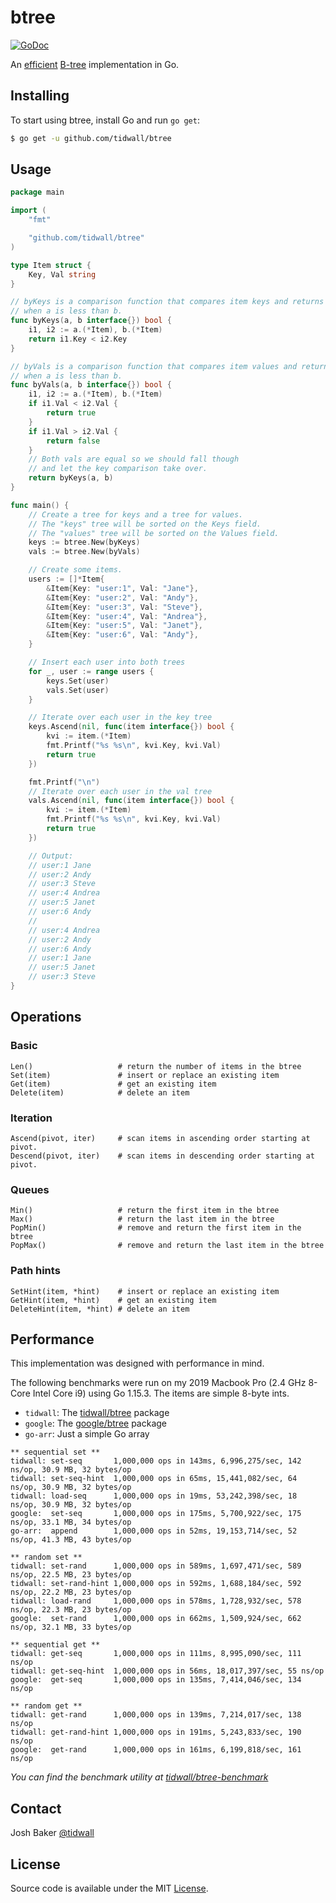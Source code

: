 # btree

[![GoDoc](https://godoc.org/github.com/tidwall/btree?status.svg)](https://godoc.org/github.com/tidwall/btree)

An [efficient](#performance) [B-tree](https://en.wikipedia.org/wiki/B-tree) implementation in Go. 

## Installing

To start using btree, install Go and run `go get`:

```sh
$ go get -u github.com/tidwall/btree
```

## Usage

```go
package main

import (
	"fmt"

	"github.com/tidwall/btree"
)

type Item struct {
	Key, Val string
}

// byKeys is a comparison function that compares item keys and returns true
// when a is less than b.
func byKeys(a, b interface{}) bool {
	i1, i2 := a.(*Item), b.(*Item)
	return i1.Key < i2.Key
}

// byVals is a comparison function that compares item values and returns true
// when a is less than b.
func byVals(a, b interface{}) bool {
	i1, i2 := a.(*Item), b.(*Item)
	if i1.Val < i2.Val {
		return true
	}
	if i1.Val > i2.Val {
		return false
	}
	// Both vals are equal so we should fall though
	// and let the key comparison take over.
	return byKeys(a, b)
}

func main() {
	// Create a tree for keys and a tree for values.
	// The "keys" tree will be sorted on the Keys field.
	// The "values" tree will be sorted on the Values field.
	keys := btree.New(byKeys)
	vals := btree.New(byVals)

	// Create some items.
	users := []*Item{
		&Item{Key: "user:1", Val: "Jane"},
		&Item{Key: "user:2", Val: "Andy"},
		&Item{Key: "user:3", Val: "Steve"},
		&Item{Key: "user:4", Val: "Andrea"},
		&Item{Key: "user:5", Val: "Janet"},
		&Item{Key: "user:6", Val: "Andy"},
	}

	// Insert each user into both trees
	for _, user := range users {
		keys.Set(user)
		vals.Set(user)
	}

	// Iterate over each user in the key tree
	keys.Ascend(nil, func(item interface{}) bool {
		kvi := item.(*Item)
		fmt.Printf("%s %s\n", kvi.Key, kvi.Val)
		return true
	})

	fmt.Printf("\n")
	// Iterate over each user in the val tree
	vals.Ascend(nil, func(item interface{}) bool {
		kvi := item.(*Item)
		fmt.Printf("%s %s\n", kvi.Key, kvi.Val)
		return true
	})

	// Output:
	// user:1 Jane
	// user:2 Andy
	// user:3 Steve
	// user:4 Andrea
	// user:5 Janet
	// user:6 Andy
	//
	// user:4 Andrea
	// user:2 Andy
	// user:6 Andy
	// user:1 Jane
	// user:5 Janet
	// user:3 Steve
}
```

## Operations

### Basic

```
Len()                   # return the number of items in the btree
Set(item)               # insert or replace an existing item
Get(item)               # get an existing item
Delete(item)            # delete an item
```

### Iteration

```
Ascend(pivot, iter)     # scan items in ascending order starting at pivot.
Descend(pivot, iter)    # scan items in descending order starting at pivot.
```

### Queues

```
Min()                   # return the first item in the btree
Max()                   # return the last item in the btree
PopMin()                # remove and return the first item in the btree
PopMax()                # remove and return the last item in the btree
```

### Path hints

```
SetHint(item, *hint)    # insert or replace an existing item
GetHint(item, *hint)    # get an existing item
DeleteHint(item, *hint) # delete an item
```

## Performance

This implementation was designed with performance in mind. 

The following benchmarks were run on my 2019 Macbook Pro (2.4 GHz 8-Core Intel Core i9) using Go 1.15.3. The items are simple 8-byte ints. 

- `tidwall`: The [tidwall/btree](https://github.com/tidwall/btree) package
- `google`: The [google/btree](https://github.com/google/btree) package
- `go-arr`: Just a simple Go array

```
** sequential set **
tidwall: set-seq       1,000,000 ops in 143ms, 6,996,275/sec, 142 ns/op, 30.9 MB, 32 bytes/op
tidwall: set-seq-hint  1,000,000 ops in 65ms, 15,441,082/sec, 64 ns/op, 30.9 MB, 32 bytes/op
tidwall: load-seq      1,000,000 ops in 19ms, 53,242,398/sec, 18 ns/op, 30.9 MB, 32 bytes/op
google:  set-seq       1,000,000 ops in 175ms, 5,700,922/sec, 175 ns/op, 33.1 MB, 34 bytes/op
go-arr:  append        1,000,000 ops in 52ms, 19,153,714/sec, 52 ns/op, 41.3 MB, 43 bytes/op

** random set **
tidwall: set-rand      1,000,000 ops in 589ms, 1,697,471/sec, 589 ns/op, 22.5 MB, 23 bytes/op
tidwall: set-rand-hint 1,000,000 ops in 592ms, 1,688,184/sec, 592 ns/op, 22.2 MB, 23 bytes/op
tidwall: load-rand     1,000,000 ops in 578ms, 1,728,932/sec, 578 ns/op, 22.3 MB, 23 bytes/op
google:  set-rand      1,000,000 ops in 662ms, 1,509,924/sec, 662 ns/op, 32.1 MB, 33 bytes/op

** sequential get **
tidwall: get-seq       1,000,000 ops in 111ms, 8,995,090/sec, 111 ns/op
tidwall: get-seq-hint  1,000,000 ops in 56ms, 18,017,397/sec, 55 ns/op
google:  get-seq       1,000,000 ops in 135ms, 7,414,046/sec, 134 ns/op

** random get **
tidwall: get-rand      1,000,000 ops in 139ms, 7,214,017/sec, 138 ns/op
tidwall: get-rand-hint 1,000,000 ops in 191ms, 5,243,833/sec, 190 ns/op
google:  get-rand      1,000,000 ops in 161ms, 6,199,818/sec, 161 ns/op
```

*You can find the benchmark utility at [tidwall/btree-benchmark](https://github.com/tidwall/btree-benchmark)*

## Contact

Josh Baker [@tidwall](http://twitter.com/tidwall)

## License

Source code is available under the MIT [License](/LICENSE).
